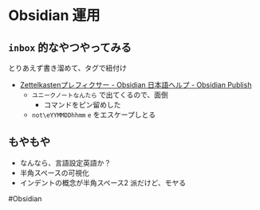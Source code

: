 # Obsidian 運用

## `inbox` 的なやつやってみる

とりあえず書き溜めて、タグで紐付け

- [Zettelkastenプレフィクサー - Obsidian 日本語ヘルプ - Obsidian Publish](https://publish.obsidian.md/help-ja/%E3%83%97%E3%83%A9%E3%82%B0%E3%82%A4%E3%83%B3/Zettelkasten%E3%83%97%E3%83%AC%E3%83%95%E3%82%A3%E3%82%AF%E3%82%B5%E3%83%BC)
  - `ユニークノートなんたら` で出てくるので、面倒
    - コマンドをピン留めした
  - `not\eYYMMDDhhmm` `e` をエスケープしとる

## もやもや

- なんなら、言語設定英語か？
- 半角スペースの可視化
- インデントの概念が半角スペース2 派だけど、モヤる

#Obsidian